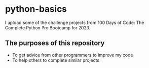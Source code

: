 # python-basics
I upload some of the challenge projects from 100 Days of Code: The Complete Python Pro Bootcamp for 2023.

## The purposes of this repository
- To get advice from other programmers to improve my code
- To help others to complete similar projects

